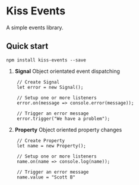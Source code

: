 # Kiss Events

A simple events library.

## Quick start

    npm install kiss-events --save

1. __Signal__ Object orientated event dispatching

```
    // Create Signal
    let error = new Signal();
    
    // Setup one or more listeners
    error.on(message => console.error(message));
    
    // Trigger an error message
    error.trigger("We have a problem");
```
    
2. __Property__ Object oriented property changes

```
    // Create Property
    let name = new Property();
    
    // Setup one or more listeners
    name.on(name => console.log(name));
    
    // Trigger an error message
    name.value = "Scott B"
```